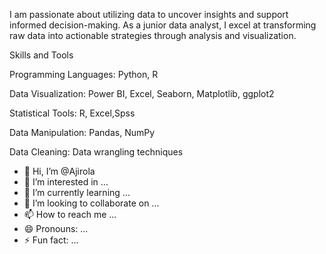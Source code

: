 
I am passionate about utilizing data to uncover insights and support informed decision-making. As a junior data analyst, I excel at transforming raw data into actionable strategies through analysis and visualization.

Skills and Tools

Programming Languages: Python, R

Data Visualization: Power BI, Excel, Seaborn, Matplotlib, ggplot2

Statistical Tools: R, Excel,Spss

Data Manipulation: Pandas, NumPy

Data Cleaning: Data wrangling techniques



- 👋 Hi, I’m @Ajirola
- 👀 I’m interested in ...
- 🌱 I’m currently learning ...
- 💞️ I’m looking to collaborate on ...
- 📫 How to reach me ...
- 😄 Pronouns: ...
- ⚡ Fun fact: ...

<!---
Ajirola/Ajirola is a ✨ special ✨ repository because its `README.md` (this file) appears on your GitHub profile.
You can click the Preview link to take a look at your changes.
--->
